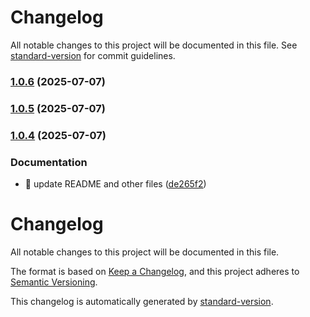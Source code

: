 # Changelog

All notable changes to this project will be documented in this file. See [standard-version](https://github.com/conventional-changelog/standard-version) for commit guidelines.

### [1.0.6](https://github.com/ioncakephper/js-starter/compare/v1.0.5...v1.0.6) (2025-07-07)

### [1.0.5](https://github.com/ioncakephper/js-starter/compare/v1.0.4...v1.0.5) (2025-07-07)

### [1.0.4](https://github.com/ioncakephper/js-starter/compare/v1.0.3...v1.0.4) (2025-07-07)


### Documentation

* :memo: update README and other files ([de265f2](https://github.com/ioncakephper/js-starter/commit/de265f2c7aaa638f46779d7c3522f3baa92397a3))

# Changelog

All notable changes to this project will be documented in this file.

The format is based on [Keep a Changelog](https://keepachangelog.com/en/1.0.0/), and this project adheres to [Semantic Versioning](https://semver.org/spec/v2.0.0.html).

This changelog is automatically generated by [standard-version](https://github.com/conventional-changelog/standard-version).
